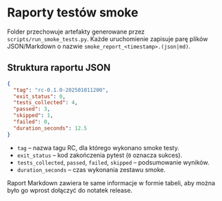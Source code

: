 # Raporty testów smoke

Folder przechowuje artefakty generowane przez `scripts/run_smoke_tests.py`.  Każde uruchomienie
zapisuje parę plików JSON/Markdown o nazwie `smoke_report_<timestamp>.(json|md)`.

## Struktura raportu JSON

```json
{
  "tag": "rc-0.1.0-202501011200",
  "exit_status": 0,
  "tests_collected": 4,
  "passed": 3,
  "skipped": 1,
  "failed": 0,
  "duration_seconds": 12.5
}
```

- `tag` – nazwa tagu RC, dla którego wykonano smoke testy.
- `exit_status` – kod zakończenia pytest (`0` oznacza sukces).
- `tests_collected`, `passed`, `failed`, `skipped` – podsumowanie wyników.
- `duration_seconds` – czas wykonania zestawu smoke.

Raport Markdown zawiera te same informacje w formie tabeli, aby można było go
wprost dołączyć do notatek release.

